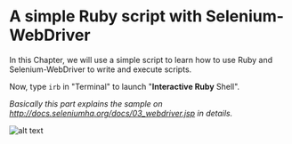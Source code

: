 # A simple Ruby script with Selenium-WebDriver

In this Chapter, we will use a simple script to learn how to use Ruby and Selenium-WebDriver to write and execute scripts.

Now, type `irb` in "Terminal" to launch "**Interactive Ruby** Shell".

*Basically this part explains the sample on http://docs.seleniumhq.org/docs/03_webdriver.jsp in details.*

![alt text](https://raw.githubusercontent.com/hy1984427/BDD-with-PageObject/master/images/IRB.png "IRB")
